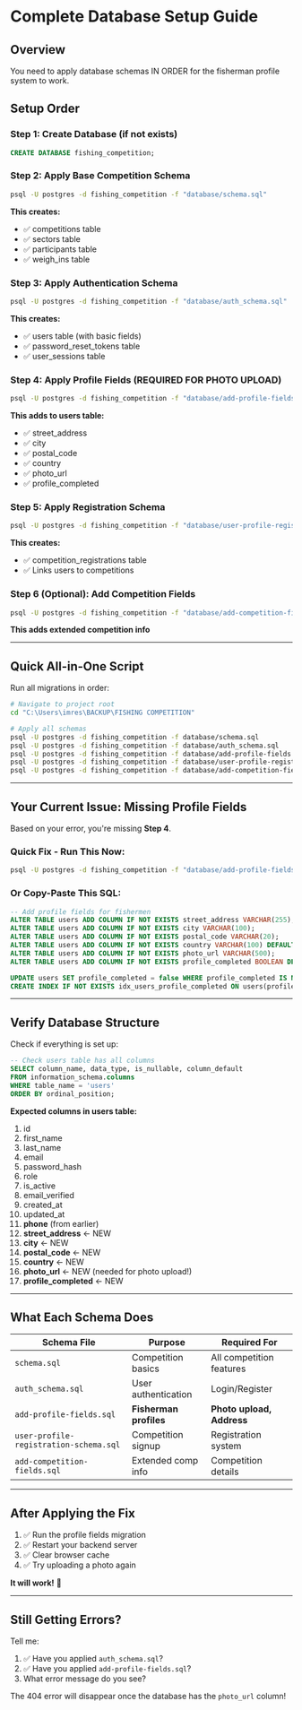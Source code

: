 # Complete Database Setup Guide

## Overview
You need to apply database schemas IN ORDER for the fisherman profile system to work.

## Setup Order

### Step 1: Create Database (if not exists)
```sql
CREATE DATABASE fishing_competition;
```

### Step 2: Apply Base Competition Schema
```bash
psql -U postgres -d fishing_competition -f "database/schema.sql"
```

**This creates:**
- ✅ competitions table
- ✅ sectors table
- ✅ participants table
- ✅ weigh_ins table

### Step 3: Apply Authentication Schema
```bash
psql -U postgres -d fishing_competition -f "database/auth_schema.sql"
```

**This creates:**
- ✅ users table (with basic fields)
- ✅ password_reset_tokens table
- ✅ user_sessions table

### Step 4: Apply Profile Fields (REQUIRED FOR PHOTO UPLOAD)
```bash
psql -U postgres -d fishing_competition -f "database/add-profile-fields.sql"
```

**This adds to users table:**
- ✅ street_address
- ✅ city
- ✅ postal_code
- ✅ country
- ✅ photo_url
- ✅ profile_completed

### Step 5: Apply Registration Schema
```bash
psql -U postgres -d fishing_competition -f "database/user-profile-registration-schema.sql"
```

**This creates:**
- ✅ competition_registrations table
- ✅ Links users to competitions

### Step 6 (Optional): Add Competition Fields
```bash
psql -U postgres -d fishing_competition -f "database/add-competition-fields.sql"
```

**This adds extended competition info**

---

## Quick All-in-One Script

Run all migrations in order:

```bash
# Navigate to project root
cd "C:\Users\imres\BACKUP\FISHING COMPETITION"

# Apply all schemas
psql -U postgres -d fishing_competition -f database/schema.sql
psql -U postgres -d fishing_competition -f database/auth_schema.sql
psql -U postgres -d fishing_competition -f database/add-profile-fields.sql
psql -U postgres -d fishing_competition -f database/user-profile-registration-schema.sql
psql -U postgres -d fishing_competition -f database/add-competition-fields.sql
```

---

## Your Current Issue: Missing Profile Fields

Based on your error, you're missing **Step 4**.

### Quick Fix - Run This Now:

```bash
psql -U postgres -d fishing_competition -f "database/add-profile-fields.sql"
```

### Or Copy-Paste This SQL:

```sql
-- Add profile fields for fishermen
ALTER TABLE users ADD COLUMN IF NOT EXISTS street_address VARCHAR(255);
ALTER TABLE users ADD COLUMN IF NOT EXISTS city VARCHAR(100);
ALTER TABLE users ADD COLUMN IF NOT EXISTS postal_code VARCHAR(20);
ALTER TABLE users ADD COLUMN IF NOT EXISTS country VARCHAR(100) DEFAULT 'Hungary';
ALTER TABLE users ADD COLUMN IF NOT EXISTS photo_url VARCHAR(500);
ALTER TABLE users ADD COLUMN IF NOT EXISTS profile_completed BOOLEAN DEFAULT false;

UPDATE users SET profile_completed = false WHERE profile_completed IS NULL;
CREATE INDEX IF NOT EXISTS idx_users_profile_completed ON users(profile_completed);
```

---

## Verify Database Structure

Check if everything is set up:

```sql
-- Check users table has all columns
SELECT column_name, data_type, is_nullable, column_default
FROM information_schema.columns 
WHERE table_name = 'users'
ORDER BY ordinal_position;
```

**Expected columns in users table:**
1. id
2. first_name
3. last_name
4. email
5. password_hash
6. role
7. is_active
8. email_verified
9. created_at
10. updated_at
11. **phone** (from earlier)
12. **street_address** ← NEW
13. **city** ← NEW
14. **postal_code** ← NEW
15. **country** ← NEW
16. **photo_url** ← NEW (needed for photo upload!)
17. **profile_completed** ← NEW

---

## What Each Schema Does

| Schema File | Purpose | Required For |
|-------------|---------|--------------|
| `schema.sql` | Competition basics | All competition features |
| `auth_schema.sql` | User authentication | Login/Register |
| `add-profile-fields.sql` | **Fisherman profiles** | **Photo upload, Address** |
| `user-profile-registration-schema.sql` | Competition signup | Registration system |
| `add-competition-fields.sql` | Extended comp info | Competition details |

---

## After Applying the Fix

1. ✅ Run the profile fields migration
2. ✅ Restart your backend server
3. ✅ Clear browser cache
4. ✅ Try uploading a photo again

**It will work!** 🎉

---

## Still Getting Errors?

Tell me:
1. ✅ Have you applied `auth_schema.sql`?
2. ✅ Have you applied `add-profile-fields.sql`?
3. What error message do you see?

The 404 error will disappear once the database has the `photo_url` column!

